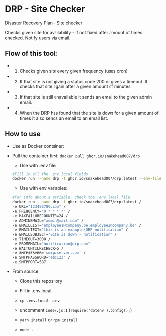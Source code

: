 # DRP - Site Checker
Disaster Recovery Plan - Site checker

Checks given site for availability - if not fixed after amount of times checked. Notify users via email.

## Flow of this tool:

- 1) Checks given site every given frequency (uses cron)
- 2) If that site is not giving a status code 200 or gives a timeout. 
     It checks that site again after a given amount of minutes
- 3) If that site is still unavailable it sends an email to the given admin email.
- 4) When the DRP has found that the site is down for a given amount of times it also sends an email to an email list.

## How to use

- Use as Docker container:
- 
     Pull the container first: `docker pull ghcr.io/snakehead007/drp`
     
    - Use with .env file:

    ```bash
    #Fill in all the .env.local fields
    docker run --name drp -t ghcr.io/snakehead007/drp:latest --env-file ./.env.local
    ```
    - Use with env variables:
    ```bash
    #For info about a variable, check the .env.local file
    docker run --name drp -t ghcr.io/snakehead007/drp:latest /
    -e URL="123456789.com" /
    -e FREQUENCY="0 * * * *" /
    -e MAXFAILURECOUNTER=24 /
    -e ADMINEMAIL="admin@mail.com" /
    -e EMAILLIST="employee1@company.be,employee2@company.be" /
    -e EMAILTEXT="this is an example\DRP notification" /
    -e EMAILSUBJECT="Site is down - notification" /
    -e TIMEOUT=3000 /
    -e FROMEMAIL="notification@drp.com"
    -e WAITUNTILRECHECK=5 /
    -e SMTPSERVER="smtp.server.com" /
    -e SMTPPASSWORD="abc123" /
    -e SMTPPORT=587
    ```

- From source
    - Clone this repository

    - Fill in .env.local

    - `cp .env.local .env`

    - uncomment `index.js:1` (`require('dotenv').config();`)

    - `yarn install` or `npm install`

    - `node .`
